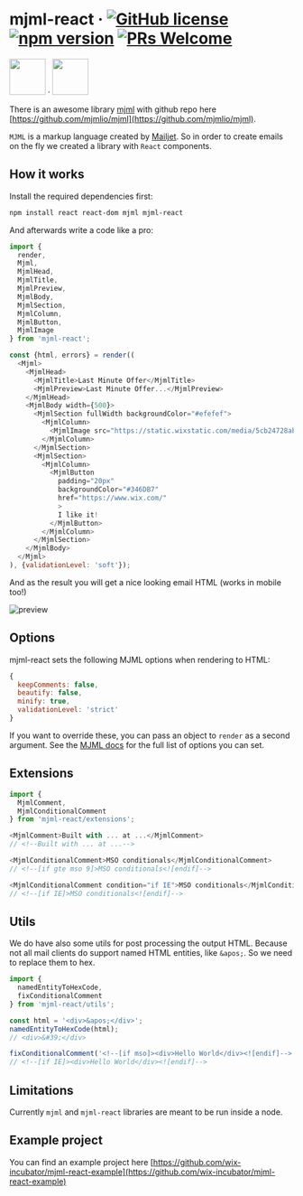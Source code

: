 # mjml-react &middot; [![GitHub license](https://img.shields.io/badge/license-MIT-blue.svg)](https://github.com/wix-incubator/mjml-react/blob/master/LICENSE) <a href="https://www.npmjs.com/package/mjml-react"><img src="https://img.shields.io/npm/v/mjml-react.svg" alt="npm version"></a> [![PRs Welcome](https://img.shields.io/badge/PRs-welcome-brightgreen.svg)](https://github.com/wix-incubator/mjml-react/pulls)

<img src="https://cdn.worldvectorlogo.com/logos/mjml-by-mailjet.svg" height="64"/> &middot; <img src="https://cdn.worldvectorlogo.com/logos/react.svg" width="64" height="64"/>

There is an awesome library [mjml](https://mjml.io/) with github repo here [https://github.com/mjmlio/mjml](https://github.com/mjmlio/mjml).

`MJML` is a markup language created by [Mailjet](https://www.mailjet.com/).
So in order to create emails on the fly we created a library with `React` components.

## How it works

Install the required dependencies first:

```bash
npm install react react-dom mjml mjml-react
```

And afterwards write a code like a pro:

```js
import {
  render,
  Mjml,
  MjmlHead,
  MjmlTitle,
  MjmlPreview,
  MjmlBody,
  MjmlSection,
  MjmlColumn,
  MjmlButton,
  MjmlImage
} from 'mjml-react';

const {html, errors} = render((
  <Mjml>
    <MjmlHead>
      <MjmlTitle>Last Minute Offer</MjmlTitle>
      <MjmlPreview>Last Minute Offer...</MjmlPreview>
    </MjmlHead>
    <MjmlBody width={500}>
      <MjmlSection fullWidth backgroundColor="#efefef">
        <MjmlColumn>
          <MjmlImage src="https://static.wixstatic.com/media/5cb24728abef45dabebe7edc1d97ddd2.jpg"/>
        </MjmlColumn>
      </MjmlSection>
      <MjmlSection>
        <MjmlColumn>
          <MjmlButton
            padding="20px"
            backgroundColor="#346DB7"
            href="https://www.wix.com/"
            >
            I like it!
          </MjmlButton>
        </MjmlColumn>
      </MjmlSection>
    </MjmlBody>
  </Mjml>
), {validationLevel: 'soft'});
```

And as the result you will get a nice looking email HTML (works in mobile too!)

![preview](https://user-images.githubusercontent.com/10008149/41058394-59b8ce9e-69d2-11e8-9eb9-c294f35bae9f.png)

## Options

mjml-react sets the following MJML options when rendering to HTML:

```js
{
  keepComments: false,
  beautify: false,
  minify: true,
  validationLevel: 'strict'
}
```

If you want to override these, you can pass an object to `render` as a second argument. See the [MJML docs](https://mjml.io/documentation/#inside-node-js) for the full list of options you can set.

## Extensions

```js
import {
  MjmlComment,
  MjmlConditionalComment
} from 'mjml-react/extensions';

<MjmlComment>Built with ... at ...</MjmlComment>
// <!--Built with ... at ...-->

<MjmlConditionalComment>MSO conditionals</MjmlConditionalComment>
// <!--[if gte mso 9]>MSO conditionals<![endif]-->

<MjmlConditionalComment condition="if IE">MSO conditionals</MjmlConditionalComment>
// <!--[if IE]>MSO conditionals<![endif]-->
```

## Utils

We do have also some utils for post processing the output HTML.
Because not all mail clients do support named HTML entities, like `&apos;`.
So we need to replace them to hex.

```js
import {
  namedEntityToHexCode,
  fixConditionalComment
} from 'mjml-react/utils';

const html = '<div>&apos;</div>';
namedEntityToHexCode(html);
// <div>&#39;</div>

fixConditionalComment('<!--[if mso]><div>Hello World</div><![endif]-->', 'Hello', 'if IE');
// <!--[if IE]><div>Hello World</div><![endif]-->
```

## Limitations

Currently `mjml` and `mjml-react` libraries are meant to be run inside a node.

## Example project

You can find an example project here
[https://github.com/wix-incubator/mjml-react-example](https://github.com/wix-incubator/mjml-react-example)
